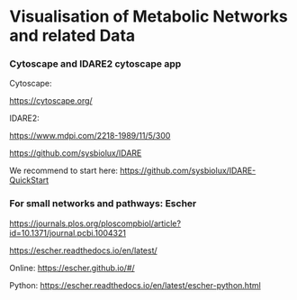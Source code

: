 # Visualisation of Metabolic Networks and related Data

### Cytoscape and IDARE2 cytoscape app
Cytoscape:

https://cytoscape.org/

IDARE2:

https://www.mdpi.com/2218-1989/11/5/300

https://github.com/sysbiolux/IDARE

We recommend to start here:
https://github.com/sysbiolux/IDARE-QuickStart

### For small networks and pathways: Escher
https://journals.plos.org/ploscompbiol/article?id=10.1371/journal.pcbi.1004321

https://escher.readthedocs.io/en/latest/

Online: https://escher.github.io/#/

Python: https://escher.readthedocs.io/en/latest/escher-python.html

